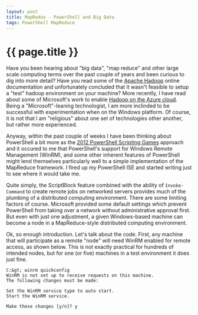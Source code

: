 ```yaml
---
layout: post
title: MapRedux - PowerShell and Big Data
tags: PowerShell MapReduce
---
```

{{ page.title }}
====================
Have you been hearing about "big data", "map reduce" and other large scale computing terms over the past couple of years and been 
curious to dig into more detail? Have you read some of the [Apache Hadoop](http://hadoop.apache.org/) online documentation and unfortunately concluded that it 
wasn't feasible to setup a "test" hadoop environment on your machine? More recently, I have read about some of Microsoft's work to 
enable [Hadoop on the Azure cloud](https://www.hadooponazure.com/). Being a "Microsoft"-leaning technologist, I am more inclinded to be successful with experimentation 
when on the Windows platform. Of course, it is not that I am "religious" about one set of technologies other another, but rather more experienced.

Anyway, within the past couple of weeks I have been thinking about PowerShell a bit more as the [2012 PowerShell Scripting Games](http://blogs.technet.com/b/heyscriptingguy/archive/2012/03/27/how-to-register-for-the-2012-powershell-scripting-games.aspx)
approach and it occured to me that PowerShell's support for Windows Remote Management (WinRM), and some other inherent features of PowerShell 
might lend themselves particularly well to a simple implementation of the MapReduce framework. I fired up my PowerShell ISE and started 
writing just to see where it would take me.

Quite simply, the ScriptBlock feature combined with the ability of `Invoke-Command` to create remote jobs on networked servers provides 
much of the plumbing of a distributed computing environment. There are some limiting factors of course. Microsoft provided some default 
settings which prevent PowerShell from taking over a network without administrative approval first. But even with just one adjustment, 
a given Windows-based machine can become a node in a MapReduce-style distributed computing environment. 

Ok, so enough introduction. Let's talk about the code. First, any machine that will participate as a remote "node" will need 
WinRM enabled for remote access, as shown below. This is not exactly practical for hundreds of intended nodes, but for one (or five) 
machines in a test environment it does just fine. 

    C:&gt; winrm quickconfig
    WinRM is not set up to receive requests on this machine.
    The following changes must be made:

    Set the WinRM service type to auto start.
    Start the WinRM service.

    Make these changes [y/n]? y
